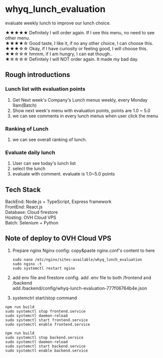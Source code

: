 # whyq_lunch_evaluation

evaluate weekly lunch to improve our lunch choice.  

★★★★★ Definitely I will order again. If I see this menu, no need to see other menu.  
★★★★☆ Good taste, I like it, if no any other choice, I can choose this.  
★★★☆☆ Okay, if I have curiosity or feeling good, I will choose this.  
★★☆☆☆ hmmm, if I am hungry, I can eat though..   
★☆☆☆☆ Definitely I will NOT order again. It made my bad day.     

## Rough introductions

### Lunch list with evaluation points

1. Get Next week's Company's Lunch menus weekly, every Monday 9am(Batch)
2. Show next week's menu with evaluation points, points are 1.0 ~ 5.0
3. we can see comments in every lunch menus when user click the menu

### Ranking of Lunch

1. we can see overall ranking of lunch.

### Evaluate daily lunch

1. User can see today's lunch list
2. select the lunch
3. evaluate with comment. evaluate is 1.0~5.0 points

## Tech Stack

BackEnd: Node.js + TypeScript, Express framework  
FrontEnd: React.js  
Database: Cloud firestore  
Hosting: OVH Cloud VPS  
Batch: Selenium + Python

## Note of deploy to OVH Cloud VPS

1. Prepare nginx
   Nginx config: copy&paste nginx.conf's content to here

   ```
   sudo nano /etc/nginx/sites-available/whyq_lunch_evaluation
   sudo nginx -t
   sudo systemctl restart nginx
   ```

2. add env file and firestore config.
   add .env file to both /frontend and /backend  
   add /backend/config/whyq-lunch-evaluation-777f06764b4e.json

3. systemctrl start/stop command

```
npm run build
sudo systemctl stop frontend.service
sudo systemctl daemon-reload
sudo systemctl start frontend.service
sudo systemctl enable frontend.service
```

```
npm run build
sudo systemctl stop backend.service
sudo systemctl daemon-reload
sudo systemctl start backend.service
sudo systemctl enable backend.service
```
